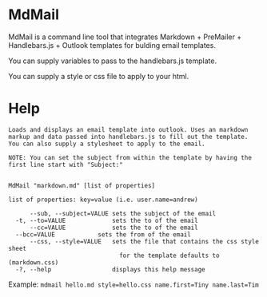 MdMail
======

MdMail is a command line tool that integrates Markdown + PreMailer + Handlebars.js + Outlook templates for bulding email templates.

You can supply variables to pass to the handlebars.js template.

You can supply a style or css file to apply to your html.

Help
============

    Loads and displays an email template into outlook. Uses an markdown
    markup and data passed into handlebars.js to fill out the template.
    You can also supply a stylesheet to apply to the email.
    
    NOTE: You can set the subject from within the template by having the
    first line start with "Subject:"
    
    
    MdMail "markdown.md" [list of properties]
    
    list of properties: key=value (i.e. user.name=andrew)
    
          --sub, --subject=VALUE sets the subject of the email
      -t, --to=VALUE             sets the to of the email
          --cc=VALUE             sets the to of the email
      --bcc=VALUE            sets the from of the email
          --css, --style=VALUE   sets the file that contains the css style sheet
                                   for the template defaults to (markdown.css)
      -?, --help                 displays this help message



Example:   `mdmail hello.md style=hello.css name.first=Tiny name.last=Tim` 
